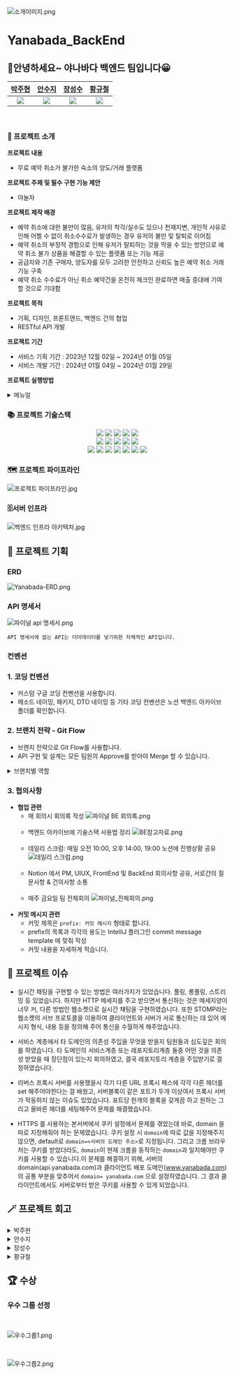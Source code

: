 ﻿![소개이미지.png](image%2F%EC%86%8C%EA%B0%9C%EC%9D%B4%EB%AF%B8%EC%A7%80.png)

# Yanabada_BackEnd
## 👋안녕하세요~ 야나바다 백엔드 팀입니다😀


|    [박주현](https://github.com/Programmer-may)    |       [안수지](https://github.com/deltawing71911)     |         [장성수](https://github.com/tjdtn0219)              |    [황규철](https://github.com/Hwang-Kyu-Cheol)      |
|:----------------------------------------------------------:|:----------------------------------------------------------:|:-----------------------:|:---------------------------------------------------------:|
| ![](https://avatars.githubusercontent.com/u/114227320?v=4) | ![](https://avatars.githubusercontent.com/u/137012201?v=4) | ![](https://avatars.githubusercontent.com/u/76704436?v=4) | ![](https://avatars.githubusercontent.com/u/67046364?v=4) |
<br>

### 🏨 프로젝트 소개
**프로젝트 내용**
 - 무료 예약 취소가 불가한 숙소의 양도/거래 플랫폼

**프로젝트 주제 및 필수 구현 기능 제안**
 - 야놀자

**프로젝트 제작 배경**
- 예약 취소에 대한 불만이 많음, 유저의 착각/실수도 있으나 천재지변, 개인적 사유로 인해 어쩔 수 없이 취소수수료가 발생하는 경우 유저의 불만 및 탈퇴로 이어짐
- 예약 취소의 부정적 경험으로 인해 유저가 탈퇴하는 것을 막을 수 있는 방안으로 예약 취소 불가 상품을 해결할 수 있는 플랫폼 또는 기능 제공
- 공급자와 기존 구매자, 양도자를 모두 고려한 안전하고 신뢰도 높은 예약 취소 거래 기능 구축
- 예약 취소 수수료가 아닌 취소 예약건을 온전히 체크인 완료하면 매출 증대에 기여할 것으로 기대함

**프로젝트 목적**
- 기획, 디자인, 프론트엔드, 백엔드 간의 협업
- RESTful API 개발

**프로젝트 기간**
- 서비스 기획 기간 : 2023년 12월 02일 ~ 2024년 01월 05일
- 서비스 개발 기간 : 2024년 01월 04일 ~ 2024년 01월 29일

**프로젝트 실행방법**

<details>
<summary>메뉴얼</summary>

### 배포 URL

**야나바다 홈페이지**

 - https://www.yanabada.com

**메인서버 배포 URL**

 - https://api.yanabada.com

**테스트 서버 배포 URL**
 - http://test.yanabada.com

**테스트 계정**
 - ID : test@naver.com
 - PW : password123!

### 로컬 실행환경 셋팅 

```shell
docker run -d -p 6379:6379 --name yanabada_redis redis
```

- 6379 포트로 Redis가 실행중이어야 프로젝트 로그인 기능이 정상 실행됩니다!

### 로컬 데이터베이스 H2 접속 경로

1. http://localhost:8080/h2-console 에 들어갑니다.
2. 아래 정보대로 입력 칸을 채우고 Connect를 누릅니다.

- Driver Class: org.h2.Driver
- JDBC URL: jdbc:h2:mem:testdb
- User Name: sa
- Password: (빈칸)

</details>

### 📚 프로젝트 기술스택
<div align=center> 
    <img src="https://img.shields.io/badge/java-007396?style=for-the-badge&logo=java&logoColor=white"> 
    <img src="https://img.shields.io/badge/gradle-02303A?style=for-the-badge&logo=gradle&logoColor=white">
    <img src="https://img.shields.io/badge/spring-6DB33F?style=for-the-badge&logo=spring&logoColor=white">
    <img src="https://img.shields.io/badge/SpringBoot-6DB33F?style=for-the-badge&logo=Springboot&logoColor=white">
    <img src="https://img.shields.io/badge/spring security-6DB33F?style=for-the-badge&logo=springsecurity&logoColor=white">
    <br>
    <img src="https://img.shields.io/badge/json web tokens-000000?style=for-the-badge&logo=jsonwebtokens&logoColor=white">
    <img src="https://img.shields.io/badge/junit5-25A162?style=for-the-badge&logo=junit5&logoColor=white">
    <img src="https://img.shields.io/badge/Spring data jpa-6DB33F?style=for-the-badge&logo=Databricks&logoColor=white">
    <img src="https://img.shields.io/badge/QueryDSL-0389CF?style=for-the-badge&logo=SingleStore&logoColor=white">
    <img src="https://img.shields.io/badge/Nginx-009639?style=for-the-badge&logo=nginx&logoColor=white">
    <br>
    <img src="https://img.shields.io/badge/redis-DC382D?style=for-the-badge&logo=redis&logoColor=white">
    <img src="https://img.shields.io/badge/Mysql-4479A1?style=for-the-badge&logo=mysql&logoColor=white">
    <img src="https://img.shields.io/badge/Docker-2496ED?style=for-the-badge&logo=docker&logoColor=white">
    <img src="https://img.shields.io/badge/amazon aws-232F3E?style=for-the-badge&logo=amazon aws&logoColor=white">
    <img src="https://img.shields.io/badge/github-181717?style=for-the-badge&logo=github&logoColor=white">
    <img src="https://img.shields.io/badge/github actions-2088FF?style=for-the-badge&logo=GitHubActions&logoColor=white">
    <img src="https://img.shields.io/badge/firebase-FFCA28?style=for-the-badge&logo=firebase&logoColor=white">
</div>

### 🗺️ 프로젝트 파이프라인
![프로젝트 파이프라인.jpg](image%2F%ED%94%84%EB%A1%9C%EC%A0%9D%ED%8A%B8%20%ED%8C%8C%EC%9D%B4%ED%94%84%EB%9D%BC%EC%9D%B8.jpg)

### 🗄️서버 인프라
![백엔드 인프라 아키텍처.jpg](image%2F%EB%B0%B1%EC%97%94%EB%93%9C%20%EC%9D%B8%ED%94%84%EB%9D%BC%20%EC%95%84%ED%82%A4%ED%85%8D%EC%B2%98.jpg)

## 📝 프로젝트 기획
### ERD
![Yanabada-ERD.png](image%2FYanabada-ERD.png)

### API 명세서
![파이널 api 명세서.png](image%2F%ED%8C%8C%EC%9D%B4%EB%84%90%20api%20%EB%AA%85%EC%84%B8%EC%84%9C.png)


```
API 명세서에 없는 API는 더미데이터를 넣기위한 자체적인 API입니다.
```
### 컨벤션

### 1. 코딩 컨벤션

- 커스텀 구글 코딩 컨벤션을 사용합니다.
- 메소드 네이밍, 패키지, DTO 네이밍 등 기타 코딩 컨벤션은 노션 백엔드 아카이브 폴더를 확인합니다.

### 2. 브랜치 전략 - Git Flow

- 브랜치 전략으로 Git Flow를 사용합니다.
- API 구현 및 설계는 모든 팀원의 Approve를 받아야 Merge 할 수 있습니다.

<details>
<summary>브랜치별 역할</summary>

### `feature/#`

- 실제 작업을 하는 브랜치
- 이슈 번호가 1이라면 feature/1로 만들면 됩니다.
- 'develop'을 베이스 브랜치로 하여 만들어야 합니다.
    - ( 브랜치 생성은 베이스 브랜치[ 체크아웃되어있는 브랜치 ]를 기준으로 만들어진다.)
- 작업이 완료되면 develop으로 Pull Request를 날립니다.
- 본인을 제외한 조원의 Approve를 모두 받았다면 Merge 합니다.

### `develop`

- 테스트 서버에 자동 배포되는 브랜치
- 다음 버전 개발을 위해 release으로 가기 전 기능 코드들을 모아두는 브랜치
- 작성한 기능이 잘 작동되는지 확인하고, release으로 PR 및 Merge를 하면 됩니다.
- develop으로 Merge 하고 나서 자동 배포된 테스트 서버에서 자신의 API가 정상 작동하는지 꼭 테스트해야 합니다.

### `release`

- 실제 서비스를 운영할 수 있는 메인 서버 자동 배포되는 브랜치
- release으로 Merge 하고 나서 자동 배포된 메인 서버에서 자신의 API가 정상 작동하는지 꼭 테스트해야 합니다.


### `main`

- 최종본을 갖는 브랜치
</details>

### 3. 협의사항

- **협업 관련**
    - 매 회의시 회의록 작성
  ![파이널 BE 회의록.png](image%2F%ED%8C%8C%EC%9D%B4%EB%84%90%20BE%20%ED%9A%8C%EC%9D%98%EB%A1%9D.png)
      <br><br>
    - 백엔드 아카이브에 기술스택 사용법 정리
  ![BE참고자료.png](image%2FBE%EC%B0%B8%EA%B3%A0%EC%9E%90%EB%A3%8C.png)
      <br><br>
    - 데일리 스크럼: 매일 오전 10:00, 오후 14:00, 19:00 노션에 진행상황 공유
      ![데일리 스크럼.png](image%2F%EB%8D%B0%EC%9D%BC%EB%A6%AC%20%EC%8A%A4%ED%81%AC%EB%9F%BC.png)
      <br><br>
    - Notion 에서 PM, UIUX, FrontEnd 및 BackEnd 회의사항 공유, 서로간의 질문사항 & 건의사항 소통
      <br><br>
    - 매주 금요일 팀 전체회의
  ![파이널_전체회의.png](image%2F%ED%8C%8C%EC%9D%B4%EB%84%90_%EC%A0%84%EC%B2%B4%ED%9A%8C%EC%9D%98.png)
        <br><br>
- **커밋 메시지 관련**
    - 커밋 제목은 `prefix: 커밋 메시지` 형태로 합니다.
    - prefix의 목록과 각각의 용도는 IntelliJ 플러그인 commit message template 에 맞춰 작성
    - 커밋 내용을 자세하게 적습니다.


## 🤔 프로젝트 이슈

 - 실시간 채팅을 구현할 수 있는 방법은 여러가지가 있었습니다. 풀링, 롱풀링, 스트리밍 등 있었습니다. 하지만 HTTP 메세지를 주고 받으면서 통신하는 것은 메세지양이 너무 커, 다른 방법인 웹소켓으로 실시간 채팅을 구현하였습니다. 또한 STOMP라는 웹소켓의 서브 프로토콜을 이용하여 클라이언트와 서버가 서로 통신하는 데 있어 메시지 형식, 내용 등을 정의해 주어 통신을 수월하게 해주었습니다.


 - 서비스 계층에서 타 도메인의 의존성 주입을 무엇을 받을지 팀원들과 심도깊은 회의를 하였습니다. 타 도메인의 서비스계층 또는 레포지토리계층 둘중 어떤 것을 의존성 받았을 때 장단점이 있는지 회의하였고, 결국 레포지토리 계층을 주입받기로 결정하였습니다.


 - 리버스 프록시 서버를 사용했을시 각기 다른 URL 프록시 패스에 각각 다른 헤더를 set 해주어야한다는 걸 배웠고, 서버블록이 같은 포트가 두개 이상여서 프록시 서버가 작동하지 않는 이슈도 있었습니다. 포트당 한개의 블록을 갖게끔 하고 원하는 그리고 올바른 헤더를 세팅해주어 문제를 해결했습니다.

 - HTTPS 를 사용하는 본서버에서 쿠키 설정에서 문제를 겪었는데 바로, domain 을 따로 지정해줘야 하는 문제였습니다. 쿠키 설정 시 `domain`에 따로 값을 지정해주지 않으면,
 default로  `domain=<서버의 도메인 주소>`로 지정됩니다. 그리고 크롬 브라우저는 쿠키를 받았더라도, `domain`이 현재 크롬을 동작하는 `domain`과 일치해야만 쿠키를 사용할 수 있습니다.이 문제를 해결하기 위해, 서버의 domain(api.yanabada.com)과 클라이언트 배포 도메인(www.yanabada.com)의 공통 부분을 맞추어서 `domain= yanabada.com` 으로 설정하였습니다. 
 그 결과 클라이언트에서도 서버로부터 받은 쿠키를 사용할 수 있게 되었습니다.




## 🪄 프로젝트 회고
 
<details>
<summary>박주현</summary>


취직하기 전에 4분야의 직무가 함께 하나의 프로젝트에서 협업해보는 소중한 경험이었습니다.

HTTP 프로토콜만 사용하는 REST API를 만들었는데, 채팅 도메인을 구현하면서 HTTP 이외의 다른 프로토콜을 사용한 API도 만들어보고 그게 실제로 정상 작동했을땐 매우 행복했습니다.

이번 프로젝트때 개인적인 목표로 3가지가 있었는데, 리버스 프록시 서버는 구현했지만 시간이 부족하여 무중단 배포와 Source - Replica Architecture를 도입해보지 못한게 아쉽습니다. 
하지만 개인적으로 공부는 하였기에 다음번엔 도입해볼 수 있는 자신감도 얻었습니다.

1달이 넘는 시간동안 함께 고생한 PM분들, 디자이너분, 프론트엔드분들 그리고 백엔드 팀원들에게 감사함을 표합니다.



</details>

<details>
<summary>안수지</summary>

하나의 서비스가 완성되기까지 일련의 과정을 경험할 수 있어 아주 좋았습니다. 특히 산업디자인에 종사했던 사람으로서 UX/UI 디자인이 구체적으로 어떤식으로 진행되는지 개발하면서 지켜보는건 아주 재밌는 경험이었습니다.
(물론 디자이너가 딱 한 분이셔서 본인은 괴로우셨겠지만...)

다만 구현했던 기능이 미니 때보다 한정적이었던 만큼 다양한 이슈에 대응하지 못했던 점은 다소 아쉬웠습니다. 아무래도 리뷰만 하는 것보다 직접 부딫혀보고 문제를 해결하는건 전혀 다른 문제니까요.
다음 프로젝트 때는 보다 더 성장한 상태로 더 기여도를 늘릴 수 있기를 기대합니다. 

5조의 마법사들 환상적이었습니다!! 

</details>

<details>
<summary>장성수</summary>

PM, 디자인, 프론트, 백엔드 등 4분야가 하나의 팀이 되어, 아이디어를 제품화하는 좋은 경험이었습니다.
개발자 입장에서 하나의 프로덕트가 탄생하기 전, 기획부터 와이어프레임까지 만들어지는 과정을 두 눈으로 지켜보았고, 기획에서 설계, 설계에서 개발까지 이어지는 정교한 과정들을 참여하는 좋은 계기가 되었습니다.

그 과정에서 기획자-개발자 간의 배려 깊은 의사소통의 중요성을 깨달았습닌다. 퀄리티 높은 기능이 탄생하는 과정에는 4분야가 독립적이지 않고, 같이 고민하고 논의해야만 한다는 것을 느끼게 해준 경험이었습니다.

</details>

<details>
<summary>황규철</summary>

서로 다른 4가지 분야의 사람들과 만나서 팀 프로젝트를 해볼 수 있었던 좋은 경험이었습니다.

개발을 모르는 분들과의 협업도 처음 진행해볼 수 있었는데, 이 때 이전에는 몰랐던 소통의 중요성을
깨닫게 되었습니다. 이전에는 개발자들과만 협업을 진행하다보니 당연하게 여겼던 부분들은 대수롭지
않게 넘겼었는데, 다른 분야의 사람들과 협업하면서 나에게는 당연하던 것이 남에게는 아닐 수 있구나
라는 것을 알게되었습니다. 협업에서 소통이란 '남의 입장에서 한번 더 생각해보기' 라는 것을 알게
된 좋은 경험이었습니다.
</details>

## 🏆 수상 
### 우수 그룹 선정
<br>

![우수그룹1.png](image%2F%EC%9A%B0%EC%88%98%EA%B7%B8%EB%A3%B91.png)

<br>

![우수그릅2.png](image%2F%EC%9A%B0%EC%88%98%EA%B7%B8%EB%A6%852.png)






